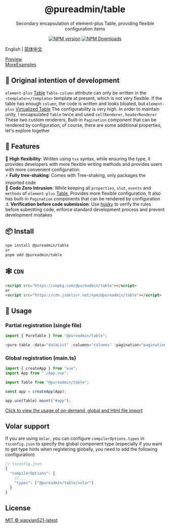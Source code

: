 <h1 align="center">@pureadmin/table</h1>
<p align="center">Secondary encapsulation of element-plus Table, providing flexible configuration items</p>

<p align="center">
<a href="https://www.npmjs.com/package/@pureadmin/table" target="__blank"><img src="https://img.shields.io/npm/v/@pureadmin/table?color=a1b858&label=" alt="NPM version"></a>
<a href="https://www.npmjs.com/package/@pureadmin/table" target="__blank"><img alt="NPM Downloads" src="https://img.shields.io/npm/dm/@pureadmin/table?color=50a36f&label="></a>
</p>

English | [简体中文](./README.md)

[Preview](https://pure-admin.github.io/pure-admin-table/)  
[MoreExamples](https://yiming_chang.gitee.io/vue-pure-admin/#/pure-table/index?username=sso&roles=admin&accessToken=eyJhbGciOiJIUzUxMiJ9.admin)

## 🤔 Original intention of development

`element-plus` [Table](https://element-plus.org/en-US/component/table.html#table-column-attributes) `Table-column` attribute can only be written in the `<template></template>` template at present, which is not very flexible. If the table has enough `column`, the code is written and looks bloated, but `element-plus` [Virtualized Table](https://element-plus.org/en-US/component/table-v2.html) The configurability is very high. In order to maintain unity, I encapsulated `Table` twice and used `cellRenderer`, `headerRenderer` These two custom renderers, Built-in `Pagination` component that can be rendered by configuration, of course, there are some additional properties, let's explore together

## 🚀 Features

🦾 **High flexibility**: Written using `tsx` syntax, while ensuring the type, it provides developers with more flexible writing methods and provides users with more convenient configuration  
⚡ **Fully tree-shaking**: Comes with Tree-shaking, only packages the imported code  
🫶 **Code Zero Intrusion**: While keeping all `properties`, `slot`, `events` and `methods` of `element-plus` [Table](https://element-plus.org/en-US/component/table.html), Provides more flexible configuration, It also has built-in `Pagination` components that can be rendered by configuration  
⚓ **Verification before code submission**: Use [husky](https://typicode.github.io/husky/#/) to verify the rules before submitting code, enforce standard development process and prevent development mistakes

## 📦 Install

```bash
npm install @pureadmin/table
or
pnpm add @pureadmin/table
```

## 🕸️ `CDN`

```html
<script src="https://unpkg.com/@pureadmin/table"></script>
or
<script src="https://cdn.jsdelivr.net/npm/@pureadmin/table"></script>
```

## 🦄 Usage

### Partial registration (single file)

```ts
import { PureTable } from "@pureadmin/table";

<pure-table :data="dataList" :columns="columns" :pagination="pagination"></pure-table>
```

### Global registration (main.ts)

```ts
import { createApp } from "vue";
import App from "./App.vue";

import Table from "@pureadmin/table";

const app = createApp(App);

app.use(Table).mount("#app");
```

[Click to view the usage of on-demand, global and Html file import](https://github.com/pure-admin/pure-admin-table/tree/main/playgrounds)

## Volar support

If you are using `Volar`, you can configure `compilerOptions.types` in `tsconfig.json` to specify the global component type (especially if you want to get type hints when registering globally, you need to add the following configuration)

```js
// tsconfig.json
{
  "compilerOptions": {
    //...
    "types": ["@pureadmin/table/volar"]
  }
}
```

## License

[MIT © xiaoxian521-latest](./LICENSE)

